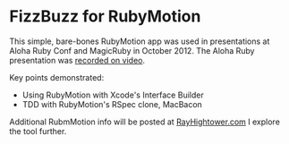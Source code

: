 FizzBuzz for RubyMotion
===

This simple, bare-bones RubyMotion app was used in presentations at Aloha Ruby Conf and MagicRuby in October 2012. The Aloha Ruby presentation was [recorded on video](http://rayhightower.com/blog/2012/10/29/building-ios-apps-with-ruby-motion/).

Key points demonstrated:

* Using RubyMotion with Xcode's Interface Builder
* TDD with RubyMotion's RSpec clone, MacBacon

Additional RubmMotion info will be posted at [RayHightower.com](http://rayhightower.com) I explore the tool further.
